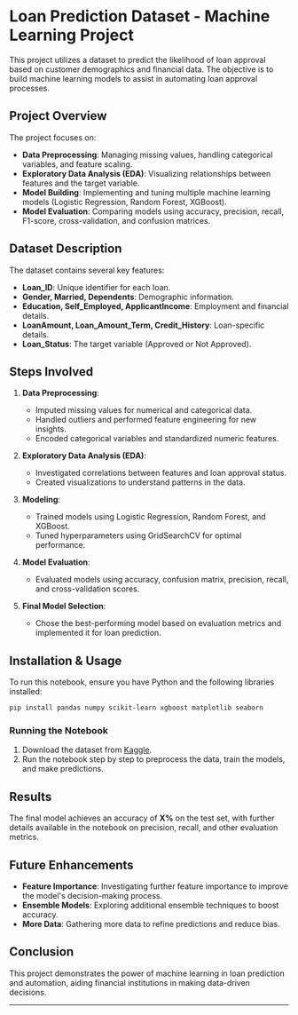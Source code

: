 # Loan Prediction Dataset - Machine Learning Project

This project utilizes a dataset to predict the likelihood of loan approval based on customer demographics and financial data. The objective is to build machine learning models to assist in automating loan approval processes.

## Project Overview
The project focuses on:
- **Data Preprocessing**: Managing missing values, handling categorical variables, and feature scaling.
- **Exploratory Data Analysis (EDA)**: Visualizing relationships between features and the target variable.
- **Model Building**: Implementing and tuning multiple machine learning models (Logistic Regression, Random Forest, XGBoost).
- **Model Evaluation**: Comparing models using accuracy, precision, recall, F1-score, cross-validation, and confusion matrices.

## Dataset Description
The dataset contains several key features:
- **Loan_ID**: Unique identifier for each loan.
- **Gender, Married, Dependents**: Demographic information.
- **Education, Self_Employed, ApplicantIncome**: Employment and financial details.
- **LoanAmount, Loan_Amount_Term, Credit_History**: Loan-specific details.
- **Loan_Status**: The target variable (Approved or Not Approved).

## Steps Involved
1. **Data Preprocessing**:
   - Imputed missing values for numerical and categorical data.
   - Handled outliers and performed feature engineering for new insights.
   - Encoded categorical variables and standardized numeric features.
  
2. **Exploratory Data Analysis (EDA)**:
   - Investigated correlations between features and loan approval status.
   - Created visualizations to understand patterns in the data.

3. **Modeling**:
   - Trained models using Logistic Regression, Random Forest, and XGBoost.
   - Tuned hyperparameters using GridSearchCV for optimal performance.

4. **Model Evaluation**:
   - Evaluated models using accuracy, confusion matrix, precision, recall, and cross-validation scores.

5. **Final Model Selection**:
   - Chose the best-performing model based on evaluation metrics and implemented it for loan prediction.

## Installation & Usage
To run this notebook, ensure you have Python and the following libraries installed:

```bash
pip install pandas numpy scikit-learn xgboost matplotlib seaborn
```

### Running the Notebook
1. Download the dataset from [Kaggle](https://www.kaggle.com/altruistdelhite04/loan-prediction-problem-dataset).
2. Run the notebook step by step to preprocess the data, train the models, and make predictions.

## Results
The final model achieves an accuracy of **X%** on the test set, with further details available in the notebook on precision, recall, and other evaluation metrics.

## Future Enhancements
- **Feature Importance**: Investigating further feature importance to improve the model's decision-making process.
- **Ensemble Models**: Exploring additional ensemble techniques to boost accuracy.
- **More Data**: Gathering more data to refine predictions and reduce bias.

## Conclusion
This project demonstrates the power of machine learning in loan prediction and automation, aiding financial institutions in making data-driven decisions.

---

